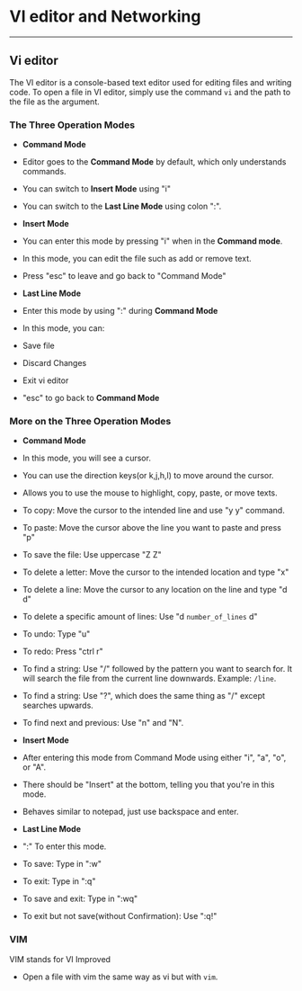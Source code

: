 # VI editor and Networking

---

## Vi editor

The VI editor is a console-based text editor used for editing files and writing code. To open a file in VI editor, simply use the command `vi` and the path to the file as the argument.  

### The Three Operation Modes

- **Command Mode**
- Editor goes to the **Command Mode** by default, which only understands commands.
- You can switch to **Insert Mode** using "i"
- You can switch to the **Last Line Mode** using colon ":".

- **Insert Mode**
- You can enter this mode by pressing "i" when in the **Command mode**.
- In this mode, you can edit the file such as add or remove text.
- Press "esc" to leave and go back to "Command Mode"

- **Last Line Mode**
- Enter this mode by using ":" during **Command Mode**
- In this mode, you can:
- Save file
- Discard Changes
- Exit vi editor
- "esc" to go back to **Command Mode**

### More on the Three Operation Modes

- **Command Mode**
- In this mode, you will see a cursor.
- You can use the direction keys(or k,j,h,l) to move around the cursor.
- Allows you to use the mouse to highlight, copy, paste, or move texts.
- To copy: Move the cursor to the intended line and use "y y" command.
- To paste: Move the cursor above the line you want to paste and press "p"
- To save the file: Use uppercase "Z Z"
- To delete a letter: Move the cursor to the intended location and type "x"
- To delete a line: Move the cursor to any location on the line and type "d d"
- To delete a specific amount of lines: Use "d `number_of_lines` d"
- To undo: Type "u"
- To redo: Press "ctrl r"
- To find a string: Use "/" followed by the pattern you want to search for. It will search the file from the current line downwards. Example: `/line`.
- To find a string: Use "?", which does the same thing as "/" except searches upwards.
- To find next and previous: Use "n" and "N". 

- **Insert Mode**
- After entering this mode from Command Mode using either "i", "a", "o", or "A".
- There should be "Insert" at the bottom, telling you that you're in this mode.
- Behaves similar to notepad, just use backspace and enter.

- **Last Line Mode**
- ":" To enter this mode.
- To save: Type in ":w"
- To exit: Type in ":q"
- To save and exit: Type in ":wq"
- To exit but not save(without Confirmation): Use ":q!"

### VIM

VIM stands for VI Improved  
- Open a file with vim the same way as vi but with `vim`.

